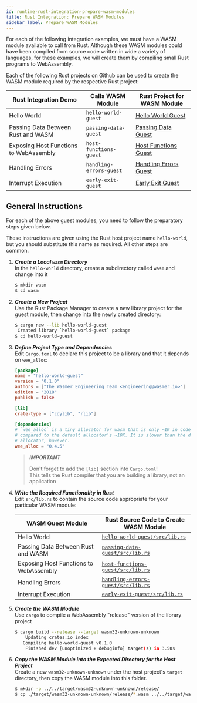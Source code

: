 ```yaml
---
id: runtime-rust-integration-prepare-wasm-modules
title: Rust Integration: Prepare WASM Modules
sidebar_label: Prepare WASM Modules
---
```


For each of the following integration examples, we must have a WASM module available to call from Rust.  Although these WASM modules could have been compiled from source code written in wide a variety of languages, for these examples, we will create them by compiling small Rust programs to WebAssembly.

Each of the following Rust projects on Github can be used to create the WASM module required by the respective Rust project:

| Rust Integration Demo | Calls WASM Module | Rust Project for WASM Module |
|---|---|---|
| Hello World | `hello-world-guest` | [Hello World Guest](https://github.com/wasmerio/docs.wasmer.io/tree/master/docs/runtime/rust-integration/wasm/hello-world-guest/)
| Passing Data Between Rust and WASM | `passing-data-guest` | [Passing Data Guest](https://github.com/wasmerio/docs.wasmer.io/tree/master/docs/runtime/rust-integration/wasm/passing-data-guest/)
| Exposing Host Functions to WebAssembly | `host-functions-guest` | [Host Functions Guest](https://github.com/wasmerio/docs.wasmer.io/tree/master/docs/runtime/rust-integration/wasm/host-functions-guest/)
| Handling Errors | `handling-errors-guest` | [Handling Errors Guest](https://github.com/wasmerio/docs.wasmer.io/tree/master/docs/runtime/rust-integration/wasm/handling-errors-guest/)
| Interrupt Execution | `early-exit-guest` | [Early Exit Guest](https://github.com/wasmerio/docs.wasmer.io/tree/master/docs/runtime/rust-integration/wasm/early-exit-guest/)

## General Instructions

For each of the above guest modules, you need to follow the preparatory steps given below.

These instructions are given using the Rust host project name `hello-world`, but you should substitute this name as required.  All other steps are common.

1. ***Create a Local `wasm` Directory***  
    In the `hello-world` directory, create a subdirectory called `wasm` and change into it

    ```bash
    $ mkdir wasm
    $ cd wasm
    ```

1. ***Create a New Project***  
    Use the Rust Package Manager to create a new library project for the guest module, then change into the newly created directory:

    ```bash
    $ cargo new --lib hello-world-guest
     Created library `hello-world-guest` package
    $ cd hello-world-guest
    ```

1. ***Define Project Type and Dependencies***  
    Edit `Cargo.toml` to declare this project to be a library and that it depends on `wee_alloc`:

    ```toml
    [package]
    name = "hello-world-guest"
    version = "0.1.0"
    authors = ["The Wasmer Engineering Team <engineering@wasmer.io>"]
    edition = "2018"
    publish = false
    
    [lib]
    crate-type = ["cdylib", "rlib"]
    
    [dependencies]
    # `wee_alloc` is a tiny allocator for wasm that is only ~1K in code size
    # compared to the default allocator's ~10K. It is slower than the default
    # allocator, however.
    wee_alloc = "0.4.5"
    ```

    > ***IMPORTANT***
    >
    > Don't forget to add the `[lib]` section into `Cargo.toml`!  
    > This tells the Rust compiler that you are building a library, not an application

1. ***Write the Required Functionality in Rust***  
    Edit `src/lib.rs` to contain the source code appropriate for your particular WASM module:

    | WASM Guest Module | Rust Source Code to Create WASM Module |
    |---|---|
    | Hello World | [`hello-world-guest/src/lib.rs`](https://github.com/wasmerio/docs.wasmer.io/tree/master/docs/runtime/rust-integration/wasm/hello-world-guest/src/lib.rs)
    | Passing Data Between Rust and WASM | [`passing-data-guest/src/lib.rs`](https://github.com/wasmerio/docs.wasmer.io/tree/master/docs/runtime/rust-integration/wasm/passing-data-guest/src/lib.rs)
    | Exposing Host Functions to WebAssembly | [`host-functions-guest/src/lib.rs`](https://github.com/wasmerio/docs.wasmer.io/tree/master/docs/runtime/rust-integration/wasm/host-functions-guest/src/lib.rs)
    | Handling Errors | [`handling-errors-guest/src/lib.rs`](https://github.com/wasmerio/docs.wasmer.io/tree/master/docs/runtime/rust-integration/wasm/handling-errors-guest/src/lib.rs)
    | Interrupt Execution | [`early-exit-guest/src/lib.rs`](https://github.com/wasmerio/docs.wasmer.io/tree/master/docs/runtime/rust-integration/wasm/early-exit-guest/src/lib.rs)

1. ***Create the WASM Module***  
    Use `cargo` to compile a WebAssembly "release" version of the library project

    ```bash
    $ cargo build --release --target wasm32-unknown-unknown
        Updating crates.io index
       Compiling hello-world-guest v0.1.0
        Finished dev [unoptimized + debuginfo] target(s) in 3.50s
    ```

1. ***Copy the WASM Module into the Expected Directory for the Host Project***  
    Create a new `wasm32-unknown-unknown` under the host project's `target` directory, then copy the WASM module into this folder.

   ```bash
   $ mkdir -p ../../target/wasm32-unknown-unknown/release/
   $ cp ./target/wasm32-unknown-unknown/release/*.wasm ../../target/wasm32-unknown-unknown/release/
   ```
